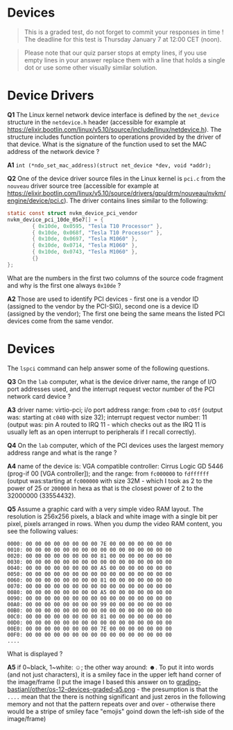 # Devices

> This is a graded test, do not forget to commit your responses in time !
> The deadline for this test is Thursday January 7 at 12:00 CET (noon).

> Please note that our quiz parser stops at empty lines, if you use empty lines in your answer
> replace them with a line that holds a single dot or use some other visually similar solution.


# Device Drivers

**Q1** The Linux kernel network device interface is defined by the `net_device` structure in the `netdevice.h` header
(accessible for example at https://elixir.bootlin.com/linux/v5.10/source/include/linux/netdevice.h). The structure
includes function pointers to operations provided by the driver of that device. What is the signature of
the function used to set the MAC address of the network device ?

**A1** `int (*ndo_set_mac_address)(struct net_device *dev, void *addr);`

**Q2** One of the device driver source files in the Linux kernel is `pci.c` from the `nouveau` driver source tree
(accessible for example at https://elixir.bootlin.com/linux/v5.10/source/drivers/gpu/drm/nouveau/nvkm/engine/device/pci.c).
The driver contains lines similar to the following:

```c
static const struct nvkm_device_pci_vendor
nvkm_device_pci_10de_05e7[] = {
        { 0x10de, 0x0595, "Tesla T10 Processor" },
        { 0x10de, 0x068f, "Tesla T10 Processor" },
        { 0x10de, 0x0697, "Tesla M1060" },
        { 0x10de, 0x0714, "Tesla M1060" },
        { 0x10de, 0x0743, "Tesla M1060" },
        {}
};

```

What are the numbers in the first two columns of the source code fragment and why is the first one always `0x10de` ?

**A2** Those are used to identify PCI devices - first one is a vendor ID (assigned to the vendor by the PCI-SIG), second one is a device ID (assigned by the vendor); The first one being the same means the listed PCI devices come from the same vendor.


# Devices

The `lspci` command can help answer some of the following questions.

**Q3** On the `lab` computer, what is the device driver name, the range of I/O port addresses used, and the interrupt request vector number of the PCI network card device ?

**A3** driver name: virtio-pci; i/o port address range: from `c040` to `c05f` (output was: starting at `c040` with size 32); interrupt request vector number: 11 (output was: pin A routed to IRQ 11 - which checks out as the IRQ 11 is usually left as an open interrupt to peripherals if I recall correctly).

**Q4** On the `lab` computer, which of the PCI devices uses the largest memory address range and what is the range ?

**A4** name of the device is: VGA compatible controller: Cirrus Logic GD 5446 (prog-if 00 [VGA controller]); and the range: from `fc000000` to `fdffffff` (output was:starting at `fc000000` with size 32M - which I took as 2 to the power of 25 or `200000` in hexa as that is the closest power of 2 to the 32000000 (33554432).

**Q5** Assume a graphic card with a very simple video RAM layout.
The resolution is 256x256 pixels, a black and white image with
a single bit per pixel, pixels arranged in rows.
When you dump the video RAM content,
you see the following values:

```
0000: 00 00 00 00 00 00 00 00 7E 00 00 00 00 00 00 00
0010: 00 00 00 00 00 00 00 00 00 00 00 00 00 00 00 00
0020: 00 00 00 00 00 00 00 00 81 00 00 00 00 00 00 00
0030: 00 00 00 00 00 00 00 00 00 00 00 00 00 00 00 00
0040: 00 00 00 00 00 00 00 00 A5 00 00 00 00 00 00 00
0050: 00 00 00 00 00 00 00 00 00 00 00 00 00 00 00 00
0060: 00 00 00 00 00 00 00 00 81 00 00 00 00 00 00 00
0070: 00 00 00 00 00 00 00 00 00 00 00 00 00 00 00 00
0080: 00 00 00 00 00 00 00 00 A5 00 00 00 00 00 00 00
0090: 00 00 00 00 00 00 00 00 00 00 00 00 00 00 00 00
00A0: 00 00 00 00 00 00 00 00 99 00 00 00 00 00 00 00
00B0: 00 00 00 00 00 00 00 00 00 00 00 00 00 00 00 00
00C0: 00 00 00 00 00 00 00 00 81 00 00 00 00 00 00 00
00D0: 00 00 00 00 00 00 00 00 00 00 00 00 00 00 00 00
00E0: 00 00 00 00 00 00 00 00 7E 00 00 00 00 00 00 00
00F0: 00 00 00 00 00 00 00 00 00 00 00 00 00 00 00 00
....
```

What is displayed ?

**A5** if 0~black, 1~white: ☺; the other way around: ☻. To put it into words (and not just characters), it is a smiley face in the upper left hand corner of the image/frame (I put the image I based this answer on to [grading-bastianl/other/os-12-devices-graded-a5.png](https://gitlab.mff.cuni.cz/teaching/nswi004/2020/grading-bastianl/-/blob/master/other/os-12-devices-graded-a5.png) - the presumption is that the `....` mean that the there is nothing significant and just zeros in the following memory and not that the pattern repeats over and over - otherwise there would be a stripe of smiley face "emojis" goind down the left-ish side of the image/frame)
